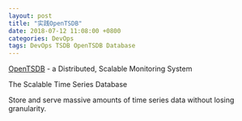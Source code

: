 ```yaml
---
layout: post
title: "实践OpenTSDB"
date: 2018-07-12 11:08:00 +0800
categories: DevOps
tags: DevOps TSDB OpenTSDB Database
---
```


[OpenTSDB](http://opentsdb.net/) - a Distributed, Scalable Monitoring System

The Scalable Time Series Database

Store and serve massive amounts of time series data without losing granularity.